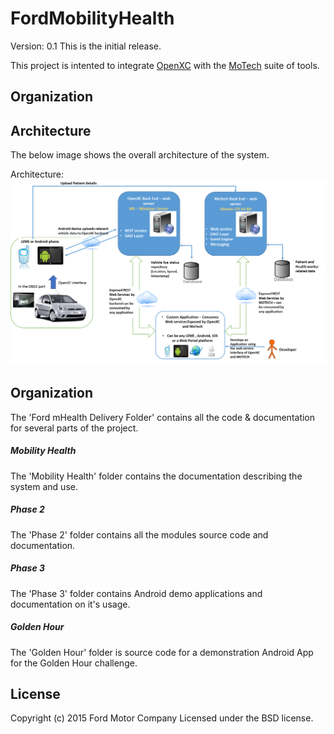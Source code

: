 FordMobilityHealth
==================

Version: 0.1 
This is the initial release.

This project is intented to integrate [OpenXC][] with the [MoTech][] suite of tools. 

## Organization


## Architecture

The below image shows the overall architecture of the system.

Architecture: ![arch](/images/architecture.png "Architecture")

## Organization

The 'Ford mHealth Delivery Folder' contains all the code & documentation for several parts of the project.

##### Mobility Health

The 'Mobility Health' folder contains the documentation describing the system and use.

##### Phase 2

The 'Phase 2' folder contains all the modules source code and documentation.

##### Phase 3

The 'Phase 3' folder contains Android demo applications and documentation on it's usage.

##### Golden Hour

The 'Golden Hour' folder is source code for a demonstration Android App for the Golden Hour challenge. 


## License

Copyright (c) 2015 Ford Motor Company
Licensed under the BSD license.

[OpenXC]: http://openxcplatform.com
[MoTech]: http://motechsuite.org

